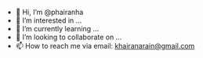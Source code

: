 - 👋 Hi, I’m @phairanha
- 👀 I’m interested in ...
- 🌱 I’m currently learning ...
- 💞️ I’m looking to collaborate on ...
- 📫 How to reach me via email: khairanarain@gmail.com

<!---
phairanha/phairanha is a ✨ special ✨ repository because its `README.md` (this file) appears on your GitHub profile.
You can click the Preview link to take a look at your changes.
--->
